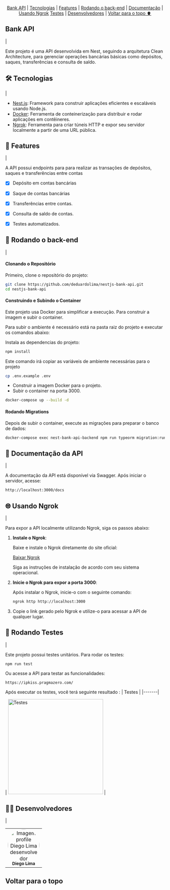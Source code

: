 <p align="center">
  <a href="#sobre">Bank API</a> |
  <a href="#tecnologia">Tecnologias</a> |
  <a href="#features">Features</a> |
  <a href="#back">Rodando o back-end</a> |
  <a href="#documentacao">Documentação</a> |
  <a href="#ngrok">Usando Ngrok</a>
  <a href="#testes">Testes</a> |
  <a href="#desenvolvedores">Desenvolvedores</a> |
  <a href="#voltar">Voltar para o topo ⬆️</a>
</p>

<h2 id="sobre"> Bank API</h2> |


Este projeto é uma API desenvolvida em Nest, seguindo a arquitetura Clean Architecture, para gerenciar operações bancárias básicas como depósitos, saques, transferências e consulta de saldo.


<h2 id="tecnologia">🛠 Tecnologias</h2> |

- [Nest.js](https://nestjs.com): Framework para construir aplicações eficientes e escaláveis usando Node.js.
- [Docker](https://www.docker.com): Ferramenta de conteinerização para distribuir e rodar aplicações em contêineres.
- [Ngrok](https://ngrok.com): Ferramenta para criar túneis HTTP e expor seu servidor localmente a partir de uma URL pública.


<h2 id="features">🚀 Features</h2> |

A API possui endpoints para para realizar as transações de depósitos, saques e transferências entre contas

- [x] Depósito em contas bancárias
- [x] Saque de contas bancárias
- [x] Transferências entre contas.
- [x] Consulta de saldo de contas.
- [x] Testes automatizados.


<h2 id="back"> 🚀 Rodando o back-end</h2> |

#### Clonando o Repositório
Primeiro, clone o repositório do projeto:

```bash
git clone https://github.com/deduardolima/nestjs-bank-api.git
cd nestjs-bank-api

```
#### Construindo e Subindo o Container
Este projeto usa Docker para simplificar a execução. Para construir a imagem e subir o container.

Para subir o ambiente é necessário está na pasta raiz do projeto e executar os comandos abaixo:

Instala as dependencias do projeto:
```bash
npm install
```

Este comando irá copiar as variáveis de ambiente necessárias para o projeto

```bash
cp .env.example .env
```

- Construir a imagem Docker para o projeto.
- Subir o container na porta 3000.

```bash
docker-compose up --build -d

```

#### Rodando Migrations
Depois de subir o container, execute as migrações para preparar o banco de dados:

```bash
docker-compose exec nest-bank-api-backend npm run typeorm migration:run -- -d data-source.ts
```

<h2 id="documentacao">📖 Documentação da API</h2> |

A documentação da API está disponível via Swagger. Após iniciar o servidor, acesse:

```bash
http://localhost:3000/docs

```

<h2 id="ngrok">🌐 Usando Ngrok</h2> |

Para expor a API localmente utilizando Ngrok, siga os passos abaixo:

1. **Instale o Ngrok**:

   Baixe e instale o Ngrok diretamente do site oficial:

   [Baixar Ngrok](https://ngrok.com/download)

   Siga as instruções de instalação de acordo com seu sistema operacional.

2. **Inicie o Ngrok para expor a porta 3000**:

   Após instalar o Ngrok, inicie-o com o seguinte comando:

   ```bash
   ngrok http http://localhost:3000
   ```

3.  Copie o link gerado pelo Ngrok e utilize-o para acessar a API de qualquer lugar.


<h2 id="testes">🧪 Rodando Testes</h2> |

Este projeto possui testes unitários. Para rodar os testes:

```
npm run test
```

Ou acesse a API para testar as funcionalidades:

```bash
https://ipkiss.pragmazero.com/
```

Após executar os testes, você terá seguinte resultado :
| Testes |
|-------|

| <img src="https://github.com/user-attachments/assets/c73c1460-a3da-48cb-a015-584edbbb0cdd" alt="Testes" width="300"> |

<h2 id="desenvolvedores">👨‍💻 Desenvolvedores</h2> |
<table>         
  <tr>
    <td align="center">
      <a href="https://github.com/deduardolima">
        <img style="border-radius: 50%;" src="https://avatars.githubusercontent.com/u/98969787?v=4" width="100px;" alt="Imagem profile Diego Lima desenvolvedor"/>
        <br />
        <sub><b> Diego Lima</b></sub>
    </td>
  </tr>
</table>

<h2 id="voltar">Voltar para o topo</h2>
